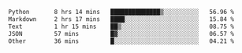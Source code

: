 <!--START_SECTION:waka-->

```txt
Python       8 hrs 14 mins   ██████████████▒░░░░░░░░░░   56.96 %
Markdown     2 hrs 17 mins   ████░░░░░░░░░░░░░░░░░░░░░   15.84 %
Text         1 hr 15 mins    ██▒░░░░░░░░░░░░░░░░░░░░░░   08.75 %
JSON         57 mins         █▓░░░░░░░░░░░░░░░░░░░░░░░   06.57 %
Other        36 mins         █░░░░░░░░░░░░░░░░░░░░░░░░   04.21 %
```

<!--END_SECTION:waka-->
